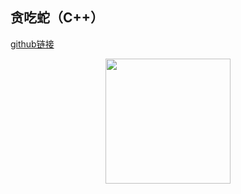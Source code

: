 ## 贪吃蛇（C++）
[github链接](https://github.com/silence1772/GreedySnake)

<div align=center><img src="https://github.com/FangChao1086/Projects/blob/master/贪吃蛇（C%2B%2B）/贪食蛇.jpg" width="200" height="200"></div>  
